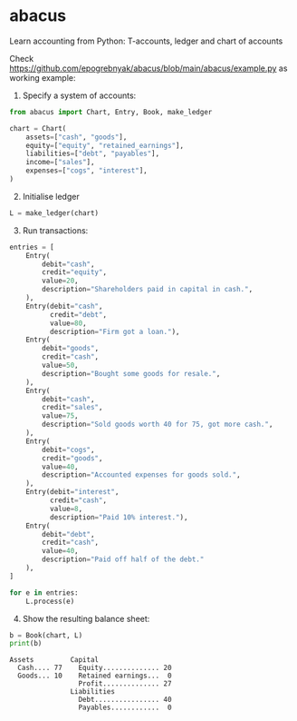 # abacus
Learn accounting from Python: T-accounts, ledger and chart of accounts

Check https://github.com/epogrebnyak/abacus/blob/main/abacus/example.py as working example:

1. Specify a system of accounts: 

```python
from abacus import Chart, Entry, Book, make_ledger

chart = Chart(
    assets=["cash", "goods"],
    equity=["equity", "retained_earnings"],
    liabilities=["debt", "payables"],
    income=["sales"],
    expenses=["cogs", "interest"],
)
```

2. Initialise ledger 
```python
L = make_ledger(chart)
```
3. Run transactions:

```python
entries = [
    Entry(
        debit="cash",
        credit="equity",
        value=20,
        description="Shareholders paid in capital in cash.",
    ),
    Entry(debit="cash", 
          credit="debt", 
          value=80, 
          description="Firm got a loan."),
    Entry(
        debit="goods",
        credit="cash",
        value=50,
        description="Bought some goods for resale.",
    ),
    Entry(
        debit="cash",
        credit="sales",
        value=75,
        description="Sold goods worth 40 for 75, got more cash.",
    ),
    Entry(
        debit="cogs",
        credit="goods",
        value=40,
        description="Accounted expenses for goods sold.",
    ),
    Entry(debit="interest", 
          credit="cash", 
          value=8, 
          description="Paid 10% interest."),
    Entry(
        debit="debt", 
        credit="cash", 
        value=40, 
        description="Paid off half of the debt."
    ),
]

for e in entries:
    L.process(e)
```

4. Show the resulting balance sheet:

```python
b = Book(chart, L)
print(b)
```

```
Assets         Capital
  Cash.... 77    Equity.............. 20
  Goods... 10    Retained earnings...  0
                 Profit.............. 27
               Liabilities
                 Debt................ 40
                 Payables............  0
```
